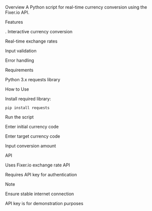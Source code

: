 Overview
A Python script for real-time currency conversion using the Fixer.io API.

Features

. Interactive currency conversion

Real-time exchange rates

Input validation

Error handling

Requirements

Python 3.x
requests library

How to Use

Install required library:

`pip install requests`

Run the script

Enter initial currency code

Enter target currency code

Input conversion amount

API

Uses Fixer.io exchange rate API

Requires API key for authentication

Note

Ensure stable internet connection

API key is for demonstration purposes
